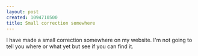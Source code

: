 ```yaml
--- 
layout: post
created: 1094710500
title: Small correction somewhere
---
```

I have made a small correction somewhere on my website.  I'm not going to tell you where or what yet but see if you can find it.
